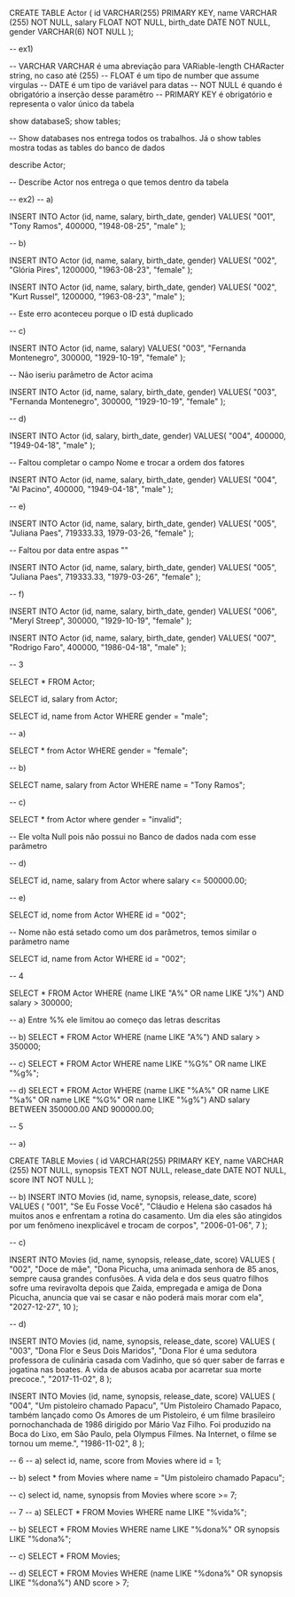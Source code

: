 CREATE TABLE Actor (
    id VARCHAR(255) PRIMARY KEY,
    name VARCHAR (255) NOT NULL,
    salary FLOAT NOT NULL,
    birth_date DATE NOT NULL,
    gender VARCHAR(6) NOT NULL
);

-- ex1)

-- VARCHAR VARCHAR é uma abreviação para VARiable-length CHARacter string, no caso até (255)
-- FLOAT é um tipo de number que assume virgulas
-- DATE é um tipo de variável para datas
-- NOT NULL é quando é obrigatório a inserção desse paramêtro 
-- PRIMARY KEY é obrigatório e representa o valor único da tabela

show databaseS;
show tables;

-- Show databases nos entrega todos os trabalhos. Já o show tables mostra todas as tables do banco de dados

describe Actor;

-- Describe Actor nos entrega o que temos dentro da tabela

-- ex2)
-- a)

INSERT INTO Actor (id, name, salary, birth_date, gender)
VALUES(
  "001", 
  "Tony Ramos",
  400000,
  "1948-08-25", 
  "male"
);

-- b)

INSERT INTO Actor (id, name, salary, birth_date, gender)
VALUES(
  "002", 
  "Glória Pires",
  1200000,
  "1963-08-23", 
  "female"
);

INSERT INTO Actor (id, name, salary, birth_date, gender)
VALUES(
  "002", 
  "Kurt Russel",
  1200000,
  "1963-08-23", 
  "male"
);

-- Este erro aconteceu porque o ID está duplicado

-- c)

INSERT INTO Actor (id, name, salary)
VALUES(
  "003", 
  "Fernanda Montenegro",
  300000,
  "1929-10-19", 
  "female"
);

-- Não iseriu parâmetro de Actor acima 

INSERT INTO Actor (id, name, salary, birth_date, gender)
VALUES(
  "003", 
  "Fernanda Montenegro",
  300000,
  "1929-10-19", 
  "female"
);

-- d)

INSERT INTO Actor (id, salary, birth_date, gender)
VALUES(
  "004",
  400000,
  "1949-04-18", 
  "male"
);

-- Faltou completar o campo Nome e trocar a ordem dos fatores

INSERT INTO Actor (id, name, salary, birth_date, gender)
VALUES(
"004",
"Al Pacino",
400000,
"1949-04-18", 
"male"
);

-- e)

INSERT INTO Actor (id, name, salary, birth_date, gender)
VALUES(
  "005", 
  "Juliana Paes",
  719333.33,
  1979-03-26, 
  "female"
);

-- Faltou por data entre aspas ""

INSERT INTO Actor (id, name, salary, birth_date, gender)
VALUES(
  "005", 
  "Juliana Paes",
  719333.33,
  "1979-03-26", 
  "female"
);

-- f)

INSERT INTO Actor (id, name, salary, birth_date, gender)
VALUES(
  "006", 
  "Meryl Streep",
  300000,
  "1929-10-19", 
  "female"
);

INSERT INTO Actor (id, name, salary, birth_date, gender)
VALUES(
  "007", 
  "Rodrigo Faro",
  400000,
  "1986-04-18", 
  "male"
);

-- 3 

SELECT * FROM Actor;

SELECT id, salary from Actor;

SELECT id, name from Actor WHERE gender = "male";

-- a)

SELECT * from Actor WHERE gender = "female";

-- b)

SELECT name, salary from Actor WHERE name =  "Tony Ramos";

-- c)

SELECT * from Actor where gender = "invalid";

-- Ele volta Null pois não possui no Banco de dados nada com esse parâmetro 

-- d)

SELECT id, name, salary from Actor where salary <= 500000.00;

-- e)

SELECT id, nome from Actor WHERE id = "002";

-- Nome não está setado como um dos parâmetros, temos similar o parâmetro name

SELECT id, name from Actor WHERE id = "002";

-- 4

SELECT * FROM Actor
WHERE (name LIKE "A%" OR name LIKE "J%") AND salary > 300000;

-- a) Entre %% ele limitou ao começo das letras descritas

-- b)
SELECT * FROM Actor
WHERE (name LIKE "A%") AND salary > 350000;

-- c)
SELECT * FROM Actor
WHERE name LIKE "%G%" OR name LIKE "%g%";

-- d)
SELECT * FROM Actor
WHERE (name LIKE "%A%" OR name LIKE "%a%" OR name LIKE "%G%" OR name LIKE "%g%") 
AND salary BETWEEN 350000.00 AND 900000.00;

-- 5

-- a)

CREATE TABLE Movies (
    id VARCHAR(255) PRIMARY KEY,
    name VARCHAR (255) NOT NULL,
    synopsis TEXT  NOT NULL,
    release_date DATE NOT NULL,
    score INT NOT NULL
);

-- b)
INSERT INTO Movies (id, name, synopsis, release_date, score)
VALUES (
	"001",
    "Se Eu Fosse Você",
    "Cláudio e Helena são casados há muitos anos e enfrentam a rotina do casamento. Um dia eles são atingidos por um fenômeno inexplicável e trocam de corpos",
    "2006-01-06",
    7
);

-- c)

INSERT INTO Movies (id, name, synopsis, release_date, score)
VALUES (
	"002",
    "Doce de mãe",
    "Dona Picucha, uma animada senhora de 85 anos, sempre causa grandes confusões. A vida dela e dos seus quatro filhos sofre uma reviravolta depois que Zaida, empregada e amiga de Dona Picucha, anuncia que vai se casar e não poderá mais morar com ela",
    "2027-12-27",
    10
);

-- d)

INSERT INTO Movies (id, name, synopsis, release_date, score)
VALUES (
	"003",
    "Dona Flor e Seus Dois Maridos",
    "Dona Flor é uma sedutora professora de culinária casada com Vadinho, que só quer saber de farras e jogatina nas boates. A vida de abusos acaba por acarretar sua morte precoce.",
    "2017-11-02",
    8
);

INSERT INTO Movies (id, name, synopsis, release_date, score)
VALUES (
	"004",
    "Um pistoleiro chamado Papacu",
    "Um Pistoleiro Chamado Papaco, também lançado como Os Amores de um Pistoleiro, é um filme brasileiro pornochanchada de 1986 dirigido por Mário Vaz Filho. Foi produzido na Boca do Lixo, em São Paulo, pela Olympus Filmes. Na Internet, o filme se tornou um meme.",
    "1986-11-02",
    8
);

-- 6 
-- a)
select id, name, score from Movies
where id = 1;

-- b)
select * from Movies 
where name = "Um pistoleiro chamado Papacu";

-- c)
select id, name, synopsis from Movies
where score >= 7;

-- 7
-- a)
SELECT * FROM Movies
WHERE name LIKE "%vida%";

-- b)
SELECT * FROM Movies
WHERE name LIKE "%dona%" OR synopsis LIKE "%dona%";

-- c)
SELECT * FROM Movies;

-- d)
SELECT * FROM Movies
WHERE (name LIKE "%dona%" OR synopsis LIKE "%dona%") AND score > 7;